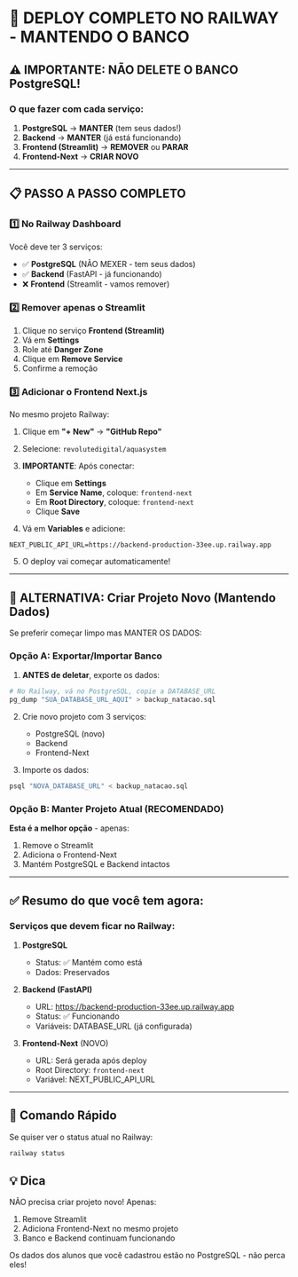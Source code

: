 # 🚀 DEPLOY COMPLETO NO RAILWAY - MANTENDO O BANCO

## ⚠️ IMPORTANTE: NÃO DELETE O BANCO PostgreSQL!

### O que fazer com cada serviço:

1. **PostgreSQL** → **MANTER** (tem seus dados!)
2. **Backend** → **MANTER** (já está funcionando)
3. **Frontend (Streamlit)** → **REMOVER** ou **PARAR**
4. **Frontend-Next** → **CRIAR NOVO**

---

## 📋 PASSO A PASSO COMPLETO

### 1️⃣ No Railway Dashboard

Você deve ter 3 serviços:
- ✅ **PostgreSQL** (NÃO MEXER - tem seus dados)
- ✅ **Backend** (FastAPI - já funcionando)
- ❌ **Frontend** (Streamlit - vamos remover)

### 2️⃣ Remover apenas o Streamlit

1. Clique no serviço **Frontend (Streamlit)**
2. Vá em **Settings**
3. Role até **Danger Zone**
4. Clique em **Remove Service**
5. Confirme a remoção

### 3️⃣ Adicionar o Frontend Next.js

No mesmo projeto Railway:

1. Clique em **"+ New"** → **"GitHub Repo"**
2. Selecione: `revolutedigital/aquasystem`
3. **IMPORTANTE**: Após conectar:
   - Clique em **Settings**
   - Em **Service Name**, coloque: `frontend-next`
   - Em **Root Directory**, coloque: `frontend-next`
   - Clique **Save**

4. Vá em **Variables** e adicione:
```
NEXT_PUBLIC_API_URL=https://backend-production-33ee.up.railway.app
```

5. O deploy vai começar automaticamente!

---

## 🔄 ALTERNATIVA: Criar Projeto Novo (Mantendo Dados)

Se preferir começar limpo mas MANTER OS DADOS:

### Opção A: Exportar/Importar Banco

1. **ANTES de deletar**, exporte os dados:
```bash
# No Railway, vá no PostgreSQL, copie a DATABASE_URL
pg_dump "SUA_DATABASE_URL_AQUI" > backup_natacao.sql
```

2. Crie novo projeto com 3 serviços:
   - PostgreSQL (novo)
   - Backend
   - Frontend-Next

3. Importe os dados:
```bash
psql "NOVA_DATABASE_URL" < backup_natacao.sql
```

### Opção B: Manter Projeto Atual (RECOMENDADO)

**Esta é a melhor opção** - apenas:
1. Remove o Streamlit
2. Adiciona o Frontend-Next
3. Mantém PostgreSQL e Backend intactos

---

## ✅ Resumo do que você tem agora:

### Serviços que devem ficar no Railway:

1. **PostgreSQL**
   - Status: ✅ Mantém como está
   - Dados: Preservados

2. **Backend (FastAPI)**
   - URL: https://backend-production-33ee.up.railway.app
   - Status: ✅ Funcionando
   - Variáveis: DATABASE_URL (já configurada)

3. **Frontend-Next** (NOVO)
   - URL: Será gerada após deploy
   - Root Directory: `frontend-next`
   - Variável: NEXT_PUBLIC_API_URL

---

## 🎯 Comando Rápido

Se quiser ver o status atual no Railway:

```bash
railway status
```

## 💡 Dica

NÃO precisa criar projeto novo! Apenas:
1. Remove Streamlit
2. Adiciona Frontend-Next no mesmo projeto
3. Banco e Backend continuam funcionando

Os dados dos alunos que você cadastrou estão no PostgreSQL - não perca eles!